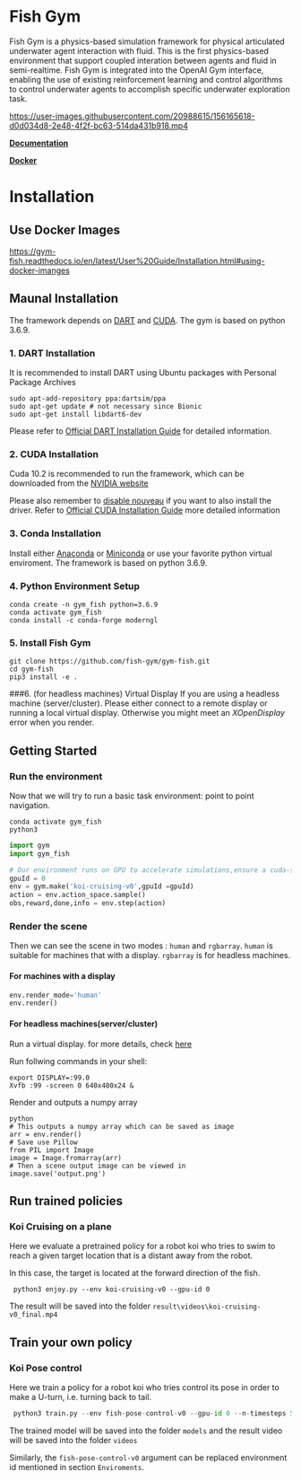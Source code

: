 # Fish Gym
Fish Gym is a physics-based simulation framework for physical articulated underwater agent interaction with fluid.
This is the first physics-based environment that support coupled interation between agents and fluid in semi-realtime.
Fish Gym is integrated into the OpenAI Gym interface, enabling the use of existing reinforcement learning and control algorithms to control underwater agents to accomplish specific underwater exploration task.

https://user-images.githubusercontent.com/20988615/156165618-d0d034d8-2e48-4f2f-bc63-514da431b918.mp4

[**Documentation**](https://gym-fish.readthedocs.io/) 

[**Docker**](https://gym-fish.readthedocs.io/en/latest/User%20Guide/Installation.html#using-docker-imanges)

# Installation
## Use Docker Images
https://gym-fish.readthedocs.io/en/latest/User%20Guide/Installation.html#using-docker-imanges

## Maunal Installation

The framework depends on [DART](https://github.com/dartsim/dart) and [CUDA](https://developer.nvidia.com/cuda-toolkit). The gym is based on python 3.6.9.

### 1. DART Installation

It is recommended to install DART using Ubuntu packages with Personal Package Archives
```
sudo apt-add-repository ppa:dartsim/ppa
sudo apt-get update # not necessary since Bionic
sudo apt-get install libdart6-dev
```
Please refer to [Official DART Installation Guide](http://dartsim.github.io/install_dart_on_ubuntu.html) for detailed information.

### 2. CUDA Installation
Cuda 10.2 is recommended to run the framework, which can be downloaded from the [NVIDIA website](https://developer.nvidia.com/cuda-10.2-download-archive?target_os=Linux&target_arch=x86_64&target_distro=Ubuntu&target_version=1804&target_type=runfilelocal)

Please also remember to [disable nouveau](https://docs.nvidia.com/cuda/cuda-installation-guide-linux/index.html#runfile-nouveau) if you want to also install the driver. Refer to [Official CUDA Installation Guide](https://docs.nvidia.com/cuda/cuda-installation-guide-linux/index.html) more detailed information

### 3. Conda Installation
Install either [Anaconda](https://www.anaconda.com/products/individual#Anaconda%20Installers) or [Miniconda](https://docs.conda.io/en/latest/miniconda.html) or use your favorite python virtual enviroment. The framework is based on python 3.6.9.

### 4. Python Environment Setup
```shell
conda create -n gym_fish python=3.6.9
conda activate gym_fish
conda install -c conda-forge moderngl
```

### 5. Install Fish Gym
```shell
git clone https://github.com/fish-gym/gym-fish.git
cd gym-fish
pip3 install -e .
```


###6. (for headless machines) Virtual Display
If you are using a headless machine (server/cluster). Please either connect to a remote display or running a local virtual display. Otherwise you might meet an *XOpenDisplay* error when you render.

## Getting Started
### Run the environment
Now that we will try to run a basic task environment: point to point navigation.
```shell
conda activate gym_fish
python3
```
```python
import gym
import gym_fish

# Our environment runs on GPU to accelerate simulations,ensure a cuda-supported GPU exists on your machine
gpuId = 0
env = gym.make('koi-cruising-v0',gpuId =gpuId)
action = env.action_space.sample()
obs,reward,done,info = env.step(action)
```

### Render the scene
Then we can see the scene in two modes : `human` and `rgbarray`.
`human` is suitable for machines that with a display.
`rgbarray` is for headless machines.

#### For machines with a display
```python
env.render_mode='human'
env.render()
```

#### For headless machines(server/cluster)
Run a virtual display. for more details, check [here](https://moderngl.readthedocs.io/en/latest/techniques/headless_ubuntu_18_server.html)

Run follwing commands in your shell:
```shell
export DISPLAY=:99.0
Xvfb :99 -screen 0 640x480x24 &
```

Render and outputs a numpy array
```
python
# This outputs a numpy array which can be saved as image
arr = env.render()
# Save use Pillow
from PIL import Image
image = Image.fromarray(arr)
# Then a scene output image can be viewed in
image.save('output.png')
```

## Run trained policies

### Koi Cruising on a plane

Here we evaluate a pretrained policy for a robot koi who tries to swim to reach a given target location that is a distant away from the robot.

In this case, the target is located at the forward direction of the fish.

```shell
 python3 enjoy.py --env koi-cruising-v0 --gpu-id 0
```

The result will be saved into the folder ``result\videos\koi-cruising-v0_final.mp4``

## Train your own policy

### Koi Pose control

Here we train a policy for a robot koi who tries control its pose in order to make a U-turn, i.e. turning back to tail.

```python
 python3 train.py --env fish-pose-control-v0 --gpu-id 0 --n-timesteps 50000 --eval-freq 2000 --eval-episodes 1
```

The trained model will be saved into the folder ``models`` and the result video will be saved into the folder ``videos``

Similarly, the ``fish-pose-control-v0`` argument can be replaced environment id mentioned in section ``Enviroments``.

